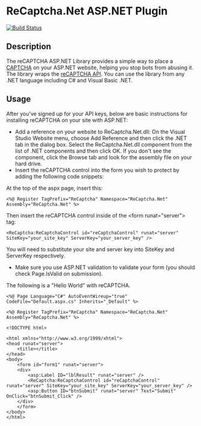 # ReCaptcha.Net ASP.NET Plugin

[![Build Status](https://travis-ci.org/janssenr/ReCaptcha.Net.svg?branch=master)](https://travis-ci.org/janssenr/ReCaptcha.Net)

## Description

The reCAPTCHA ASP.NET Library provides a simple way to place a [CAPTCHA](http://www.google.com/recaptcha/) on your ASP.NET website, helping you stop bots from abusing it. The library wraps the [reCAPTCHA API](https://developers.google.com/recaptcha/intro). You can use the library from any .NET language including C# and Visual Basic .NET.

## Usage

After you've signed up for your API keys, below are basic instructions for installing reCAPTCHA on your site with ASP.NET:

* Add a reference on your website to ReCaptcha.Net.dll: On the Visual Studio Website menu, choose Add Reference and then click the .NET tab in the dialog box. Select the ReCaptcha.Net.dll component from the list of .NET components and then click OK. If you don't see the component, click the Browse tab and look for the assembly file on your hard drive.
* Insert the reCAPTCHA control into the form you wish to protect by adding the following code snippets:

At the top of the aspx page, insert this:

```
<%@ Register TagPrefix="ReCaptcha" Namespace="ReCaptcha.Net" Assembly="ReCaptcha.Net" %>
```

Then insert the reCAPTCHA control inside of the \<form runat="server"\> tag:

```
<ReCaptcha:ReCaptchaControl id="reCaptchaControl" runat="server" SiteKey="your_site_key" ServerKey="your_server_key" />
```

You will need to substitute your site and server key into SiteKey and ServerKey respectively.

* Make sure you use ASP.NET validation to validate your form (you should check Page.IsValid on submission).

The following is a "Hello World" with reCAPTCHA.

```
<%@ Page Language="C#" AutoEventWireup="true" CodeFile="Default.aspx.cs" Inherits="_Default" %>

<%@ Register TagPrefix="ReCaptcha" Namespace="ReCaptcha.Net" Assembly="ReCaptcha.Net" %>

<!DOCTYPE html>

<html xmlns="http://www.w3.org/1999/xhtml">
<head runat="server">
    <title></title>
</head>
<body>
    <form id="form1" runat="server">
    <div>
        <asp:Label ID="lblResult" runat="server" />
        <ReCaptcha:ReCaptchaControl id="reCaptchaControl" runat="server" SiteKey="your_site_key" ServerKey="your_server_key" />
        <asp:Button ID="btnSubmit" runat="server" Text="Submit" OnClick="btnSubmit_Click" />
    </div>
    </form>
</body>
</html>
```